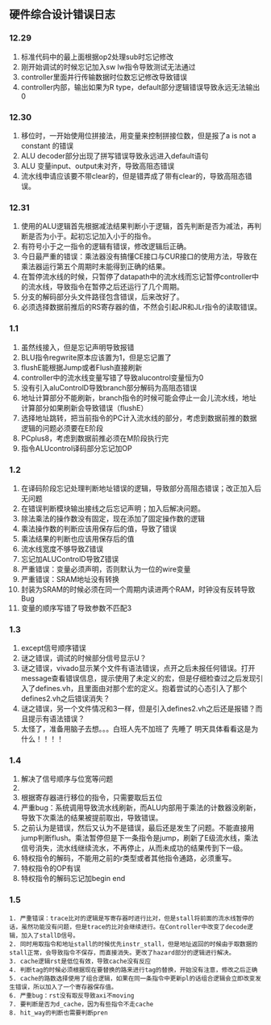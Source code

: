 ## 硬件综合设计错误日志



### 12.29

1. 标准代码中的最上面根据op2处理sub时忘记修改
2. 刚开始调试的时候忘记加入sw lw指令导致测试无法通过
3. controller里面并行传输数据时位数忘记修改导致错误
4. controller内部，输出如果为R type，default部分逻辑错误导致永远无法输出0



### 12.30

1. 移位时，一开始使用位拼接法，用变量来控制拼接位数，但是报了a is not a constant 的错误
2. ALU decoder部分出现了拼写错误导致永远进入default语句
3. ALU 变量input、output未对齐，导致高阻态错误
4. 流水线申请应该要不带clear的，但是错弄成了带有clear的，导致高阻态错误。



### 12.31

1. 使用的ALU逻辑首先根据减法结果判断小于逻辑，首先判断是否为减法，再判断是否为小于。起初忘记加入小于的指令。
2. 有符号小于之一指令的逻辑有错误，修改逻辑后正确。
3. 今日最严重的错误：乘法器没有搞懂CE接口与CUR接口的使用方法，导致在乘法器运行第五个周期时未能得到正确的结果。
4. 在暂停流水线的时候，只暂停了datapath中的流水线而忘记暂停controller中的流水线，导致指令在暂停之后还运行了几个周期。
5. 分支的解码部分头文件路径包含错误，后来改好了。
6. 必须选择数据前推后的RS寄存器的值，不然会引起JR和JLr指令的读取错误。



### 1.1

1. 虽然线接入，但是忘记声明导致报错
2. BLU指令regwrite原本应该置为1，但是忘记置了
3. flushE能根据Jump或者Flush直接刷新
4. controller中的流水线变量写错了导致alucontrol变量恒为0
5. 没有引入aluControlD导致branch部分解码为高阻态错误
6. 地址计算部分不能刷新，branch指令的时候可能会停止一会儿流水线，地址计算部分如果刷新会导致错误（flushE）
7. 选择地址跳转，把当前指令的PC计入流水线的部分，考虑到数据前推的数据逻辑的问题必须要在E阶段
8. PCplus8，考虑到数据前推必须在M阶段执行完
9. 指令ALUcontrol译码部分忘记加OP



### 1.2

1. 在译码阶段忘记处理判断地址错误的逻辑，导致部分高阻态错误；改正加入后无问题
2. 在错误判断模块输出接线之后忘记声明；加入后解决问题。
3. 除法乘法的操作数没有固定，现在添加了固定操作数的逻辑
4. 乘法操作数的判断应该用保存后的值，导致了错误
5. 乘法结果的判断也应该用保存后的值
6. 流水线宽度不够导致Z错误
7. 忘记加ALUControlD导致Z错误
8. 严重错误：变量必须声明，否则默认为一位的wire变量
9. 严重错误：SRAM地址没有转换
10. 封装为SRAM的时候必须在同一个周期内读进两个RAM，时钟没有反转导致Bug
11. 变量的顺序写错了导致参数不匹配3





### 1.3

1. except信号顺序错误
2. 谜之错误，调试的时候部分信号显示U？
3. 谜之错误，vivado显示某个文件有语法错误，点开之后未报任何错误。打开message查看错误信息，提示使用了未定义的宏，但是仔细检查过之后发现引入了defines.vh，且里面由对那个宏的定义。抱着尝试的心态引入了那个defines2.vh之后错误消失？
4. 谜之错误，另一个文件情况和3一样，但是引入defines2.vh之后还是报错？而且提示有语法错误？
5. 太怪了，准备用脑子去想。。。白班人先不加班了 先睡了 明天具体看看这是为什么！！！！



### 1.4

1. 解决了信号顺序与位宽等问题
2. 
3. 根据寄存器进行移位的指令，只需要取后五位
4. 严重bug：系统调用导致流水线刷新，而ALU内部用于乘法的计数器没刷新，导致下次乘法的结果被提前取出，导致错误。
5. 之前认为是错误，然后又认为不是错误，最后还是发生了问题。不能直接用jump判断flush。乘法暂停但是下一条指令是jump，刷新了E级流水线，乘法信号消失，流水线继续流水，不再停止，从而未成功的结果传到下一级。
6. 特权指令的解码，不能用之前的r类型或者其他指令通路，必须重写。
7. 特权指令的OP有误
8. 特权指令的解码忘记加begin end



### 1.5 

 	1. 严重错误：trace比对的逻辑是写寄存器时进行比对，但是stall将前面的流水线暂停的话，虽然功能没有问题，但是trace的比对会继续进行。在Controller中改变了decode逻辑，加入了stallD信号。
 	2. 同时用取指令和地址stall的时候优先instr_stall，但是地址返回的时候由于取数据的stall正常，会导致指令不保存，而直接消失。更改了hazard部分的逻辑进行解决。
 	3. cache逻辑rst是低位有效，导致cache没有反应
 	4. 判断tag的时候必须根据现在要替换的路来进行tag的替换，开始没有注意，修改之后正确
 	5. cache的路数选择使用了组合逻辑，如果在同一条指令中更新pl的话组合逻辑会立即改变发生错误，所以加入了一个寄存器保存值。
 	6. 严重bug：rst没有取反导致axi不moving
 	7. 要判断是否为d_cache，因为有些指令不走cache
 	8. hit_way的判断也需要判断pren